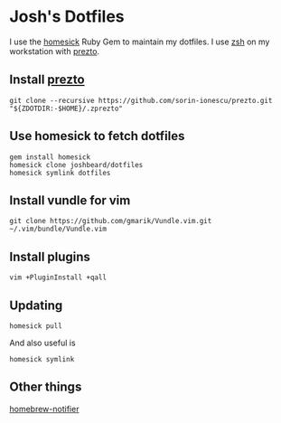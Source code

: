 # Josh's Dotfiles

I use the [homesick](https://rubygems.org/gems/homesick) Ruby Gem to maintain
my dotfiles. I use [zsh](https://www.zsh.org/) on my workstation with
[prezto](https://github.com/sorin-ionescu/prezto).

## Install [prezto](https://github.com/sorin-ionescu/prezto)

```shell
git clone --recursive https://github.com/sorin-ionescu/prezto.git "${ZDOTDIR:-$HOME}/.zprezto"
```

## Use homesick to fetch dotfiles

```shell
gem install homesick
homesick clone joshbeard/dotfiles
homesick symlink dotfiles
```

## Install vundle for vim

```shell
git clone https://github.com/gmarik/Vundle.vim.git ~/.vim/bundle/Vundle.vim
```

## Install plugins

```shell
vim +PluginInstall +qall
```

## Updating

```shell
homesick pull
```

And also useful is

```shell
homesick symlink
```

## Other things

[homebrew-notifier](https://github.com/grantovich/homebrew-notifier)
